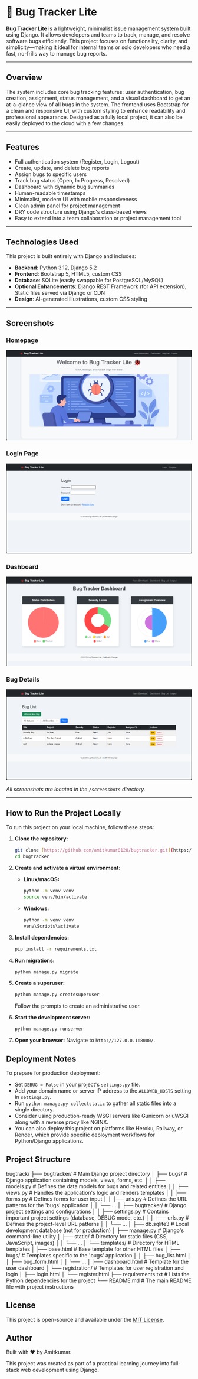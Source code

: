 # 🐞 Bug Tracker Lite

**Bug Tracker Lite** is a lightweight, minimalist issue management system built using Django. It allows developers and teams to track, manage, and resolve software bugs efficiently. This project focuses on functionality, clarity, and simplicity—making it ideal for internal teams or solo developers who need a fast, no-frills way to manage bug reports.

---

## Overview

The system includes core bug tracking features: user authentication, bug creation, assignment, status management, and a visual dashboard to get an at-a-glance view of all bugs in the system. The frontend uses Bootstrap for a clean and responsive UI, with custom styling to enhance readability and professional appearance. Designed as a fully local project, it can also be easily deployed to the cloud with a few changes.

---

## Features

- Full authentication system (Register, Login, Logout)
- Create, update, and delete bug reports
- Assign bugs to specific users
- Track bug status (Open, In Progress, Resolved)
- Dashboard with dynamic bug summaries
- Human-readable timestamps
- Minimalist, modern UI with mobile responsiveness
- Clean admin panel for project management
- DRY code structure using Django's class-based views
- Easy to extend into a team collaboration or project management tool

---

## Technologies Used

This project is built entirely with Django and includes:

- **Backend**: Python 3.12, Django 5.2
- **Frontend**: Bootstrap 5, HTML5, custom CSS
- **Database**: SQLite (easily swappable for PostgreSQL/MySQL)
- **Optional Enhancements**: Django REST Framework (for API extension), Static files served via Django or CDN
- **Design**: AI-generated illustrations, custom CSS styling

---

## Screenshots

### Homepage  
![Homepage](screenshots/Home.png)

### Login Page  
![Login](screenshots/Login.png)

### Dashboard  
![Dashboard](screenshots/Dashboard.png)

### Bug Details  
![Bug Details](screenshots/Bug-List.png)

_All screenshots are located in the `/screenshots` directory._

---

## How to Run the Project Locally

To run this project on your local machine, follow these steps:

1.  **Clone the repository:**
    ```bash
    git clone [https://github.com/amitkumar0128/bugtracker.git](https://github.com/amitkumar0128/bugtracker.git)
    cd bugtracker
    ```

2.  **Create and activate a virtual environment:**

    * **Linux/macOS:**
        ```bash
        python -m venv venv
        source venv/bin/activate
        ```
    * **Windows:**
        ```bash
        python -m venv venv
        venv\Scripts\activate
        ```

3.  **Install dependencies:**
    ```bash
    pip install -r requirements.txt
    ```

4.  **Run migrations:**
    ```bash
    python manage.py migrate
    ```

5.  **Create a superuser:**
    ```bash
    python manage.py createsuperuser
    ```
    Follow the prompts to create an administrative user.

6.  **Start the development server:**
    ```bash
    python manage.py runserver
    ```

7.  **Open your browser:**
    Navigate to `http://127.0.0.1:8000/`.

## Deployment Notes

To prepare for production deployment:

* Set `DEBUG = False` in your project's `settings.py` file.
* Add your domain name or server IP address to the `ALLOWED_HOSTS` setting in `settings.py`.
* Run `python manage.py collectstatic` to gather all static files into a single directory.
* Consider using production-ready WSGI servers like Gunicorn or uWSGI along with a reverse proxy like NGINX.
* You can also deploy this project on platforms like Heroku, Railway, or Render, which provide specific deployment workflows for Python/Django applications.

## Project Structure

bugtrack/
├── bugtracker/         # Main Django project directory
│   ├── bugs/           # Django application containing models, views, forms, etc.
│   │   ├── models.py   # Defines the data models for bugs and related entities
│   │   ├── views.py    # Handles the application's logic and renders templates
│   │   ├── forms.py    # Defines forms for user input
│   │   ├── urls.py     # Defines the URL patterns for the 'bugs' application
│   │   └── ...
│   ├── bugtracker/     # Django project settings and configurations
│   │   ├── settings.py # Contains important project settings (database, DEBUG mode, etc.)
│   │   ├── urls.py     # Defines the project-level URL patterns
│   │   └── ...
│   ├── db.sqlite3       # Local development database (not for production)
│   ├── manage.py        # Django's command-line utility
│   ├── static/          # Directory for static files (CSS, JavaScript, images)
│   │   └── ...
│   └── templates/       # Directory for HTML templates
│       ├── base.html     # Base template for other HTML files
│       ├── bugs/         # Templates specific to the 'bugs' application
│       │   ├── bug_list.html
│       │   ├── bug_form.html
│       │   └── ...
│       ├── dashboard.html  # Template for the user dashboard
│       └── registration/ # Templates for user registration and login
│           ├── login.html
│           └── register.html
├── requirements.txt  # Lists the Python dependencies for the project
└── README.md         # The main README file with project instructions

## License

This project is open-source and available under the [MIT License](LICENSE).

## Author

Built with ❤️ by Amitkumar.

This project was created as part of a practical learning journey into full-stack web development using Django.